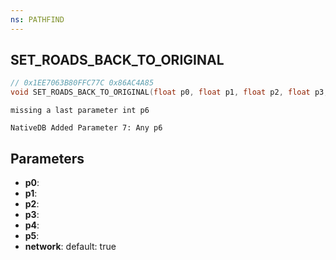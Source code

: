 ```yaml
---
ns: PATHFIND
---
```

## SET_ROADS_BACK_TO_ORIGINAL

```c
// 0x1EE7063B80FFC77C 0x86AC4A85
void SET_ROADS_BACK_TO_ORIGINAL(float p0, float p1, float p2, float p3, float p4, float p5, BOOL network);
```

```
missing a last parameter int p6  
```

```
NativeDB Added Parameter 7: Any p6
```

## Parameters
* **p0**: 
* **p1**: 
* **p2**: 
* **p3**: 
* **p4**: 
* **p5**: 
* **network**: default: true
